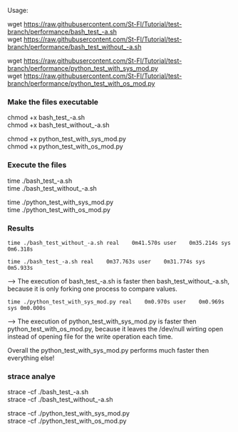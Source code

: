 Usage:

wget https://raw.githubusercontent.com/St-Fl/Tutorial/test-branch/performance/bash_test_-a.sh<br/>
wget https://raw.githubusercontent.com/St-Fl/Tutorial/test-branch/performance/bash_test_without_-a.sh

wget https://raw.githubusercontent.com/St-Fl/Tutorial/test-branch/performance/python_test_with_sys_mod.py<br/>
wget https://raw.githubusercontent.com/St-Fl/Tutorial/test-branch/performance/python_test_with_os_mod.py

### Make the files executable

chmod +x bash_test_-a.sh<br/>
chmod +x bash_test_without_-a.sh

chmod +x python_test_with_sys_mod.py<br/>
chmod +x python_test_with_os_mod.py

### Execute the files

time ./bash_test_-a.sh<br/>
time ./bash_test_without_-a.sh

time ./python_test_with_sys_mod.py<br/>
time ./python_test_with_os_mod.py

### Results

`time ./bash_test_without_-a.sh
real	0m41.570s
user	0m35.214s
sys	0m6.318s`

`time ./bash_test_-a.sh
real	0m37.763s
user	0m31.774s
sys	0m5.933s`

--> The execution of bash_test_-a.sh is faster then bash_test_without_-a.sh, because it is only forking one process to compare values.

`time ./python_test_with_sys_mod.py
real	0m0.970s
user	0m0.969s
sys	0m0.000s`

--> The execution of python_test_with_sys_mod.py is faster then python_test_with_os_mod.py, because it leaves the /dev/null wirting open instead of opening file for the write operation each time.

Overall the python_test_with_sys_mod.py performs much faster then everything else!


### strace analye

strace -cf ./bash_test_-a.sh<br/>
strace -cf ./bash_test_without_-a.sh

strace -cf ./python_test_with_sys_mod.py<br/>
strace -cf ./python_test_with_os_mod.py
